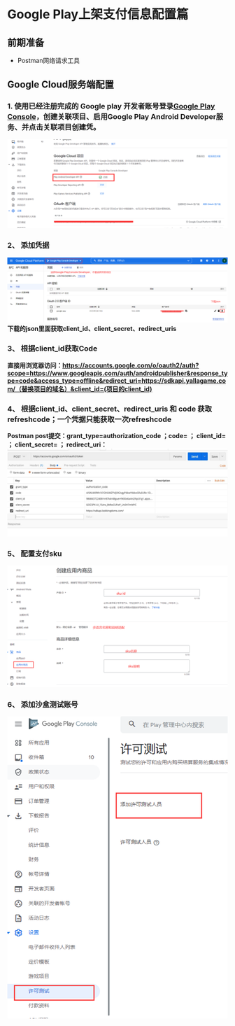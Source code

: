 # Google Play上架支付信息配置篇

## 前期准备
- Postman网络请求工具
## Google Cloud服务端配置
### 1. 使用已经注册完成的 Google play 开发者账号登录[Google Play Console][1]，创建关联项目、启用Google Play Android Developer服务、并点击关联项目创建凭。
[1]:<https://play.google.com/console/developers> 
![img.png](img.png)
### 2、 添加凭据
![img_1.png](img_1.png)
**下载的json里面获取client_id、client_secret、redirect_uris**
### 3、 根据client_id获取Code
**直接用浏览器访问：https://accounts.google.com/o/oauth2/auth?scope=https://www.googleapis.com/auth/androidpublisher&response_type=code&access_type=offline&redirect_uri=https://sdkapi.yallagame.com/（替换项目的域名）&client_id=(项目的client_id)**
### 4、 根据client_id、client_secret、redirect_uris 和 code 获取refreshcode；一个凭据只能获取一次refreshcode
**Postman post提交：grant_type=authorization_code ；code= ； client_id= ； client_secret=  ； redirect_uri：**
![img_2.png](img_2.png)
### 5、 配置支付sku
![img_3.png](img_3.png)
### 6、 添加沙盒测试账号
![img_4.png](img_4.png)